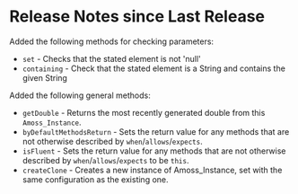 # Release Notes since Last Release
Added the following methods for checking parameters:
* `set` - Checks that the stated element is not 'null'
* `containing` - Check that the stated element is a String and contains the given String

Added the following general methods:
* `getDouble` - Returns the most recently generated double from this `Amoss_Instance`.
* `byDefaultMethodsReturn` - Sets the return value for any methods that are not otherwise described by `when`/`allows`/`expects`.
* `isFluent` - Sets the return value for any methods that are not otherwise described by `when`/`allows`/`expects` to be `this`.
* `createClone` - Creates a new instance of Amoss_Instance, set with the same configuration as the existing one.

